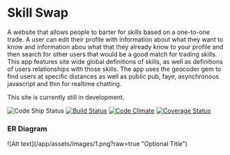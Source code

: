 <h1>Skill Swap</h1>

<p>
A website that allows people to barter for skills based on a one-to-one trade.  A user can edit their profile with information about what they want to know and information abou what that they already know to your profile and then search for other users that would be a good match for trading skills. This app features site wide global definitions of skills, as well as definitions of users relationships with those skills.  The app uses the geocoder gem to find users at specific distances as well as public pub, faye, asynchronous javascript and thin for realtime chatting.
</p>

<p>
This site is currently still in development.
</p>

![Code
Ship Status](https://codeship.com/projects/b93ea500-80be-0132-079b-364795131dd1/status?branch=master)
[![Build Status](https://travis-ci.org/getschomp/skillswap.svg?branch=master)](https://travis-ci.org/getschomp/skillswap) [![Code Climate](https://codeclimate.com/github/getschomp/skillswap.png)](https://codeclimate.com/github/getschomp/skillswap) [![Coverage Status](https://coveralls.io/repos/getschomp/skillswap/badge.png)](https://coveralls.io/r/getschomp/skillswap)


<h3>ER Diagram</h3>
![Alt text](/app/assets/images/1.png?raw=true "Optional Title")

